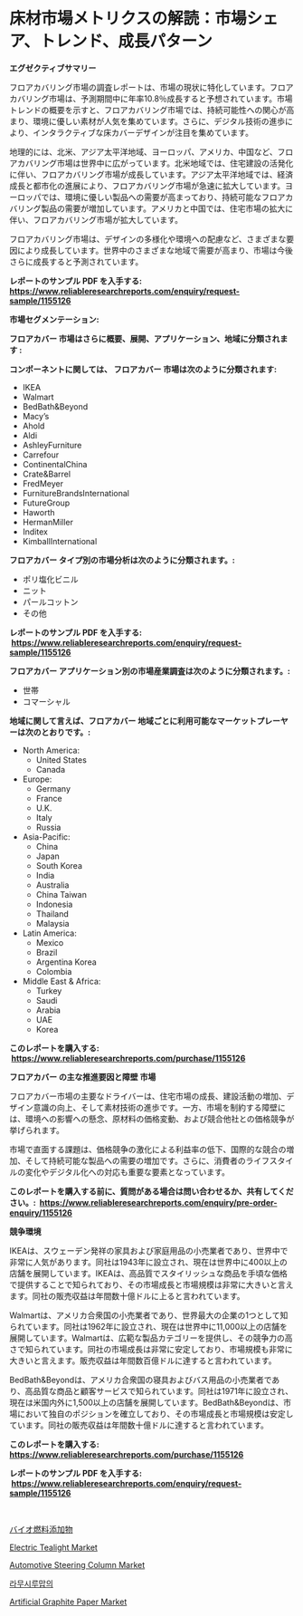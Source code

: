<p><h1>床材市場メトリクスの解読：市場シェア、トレンド、成長パターン</h1></p><p><strong>エグゼクティブサマリー</strong></p>
<p><p>フロアカバリング市場の調査レポートは、市場の現状に特化しています。フロアカバリング市場は、予測期間中に年率10.8％成長すると予想されています。市場トレンドの概要を示すと、フロアカバリング市場では、持続可能性への関心が高まり、環境に優しい素材が人気を集めています。さらに、デジタル技術の進歩により、インタラクティブな床カバーデザインが注目を集めています。</p><p>地理的には、北米、アジア太平洋地域、ヨーロッパ、アメリカ、中国など、フロアカバリング市場は世界中に広がっています。北米地域では、住宅建設の活発化に伴い、フロアカバリング市場が成長しています。アジア太平洋地域では、経済成長と都市化の進展により、フロアカバリング市場が急速に拡大しています。ヨーロッパでは、環境に優しい製品への需要が高まっており、持続可能なフロアカバリング製品の需要が増加しています。アメリカと中国では、住宅市場の拡大に伴い、フロアカバリング市場が拡大しています。</p><p>フロアカバリング市場は、デザインの多様化や環境への配慮など、さまざまな要因により成長しています。世界中のさまざまな地域で需要が高まり、市場は今後さらに成長すると予測されています。</p></p>
<p><strong>レポートのサンプル PDF を入手する: <a href="https://www.reliableresearchreports.com/enquiry/request-sample/1155126">https://www.reliableresearchreports.com/enquiry/request-sample/1155126</a></strong></p>
<p><strong>市場セグメンテーション:</strong></p>
<p><strong> フロアカバー 市場はさらに概要、展開、アプリケーション、地域に分類されます :</strong></p>
<p><strong>コンポーネントに関しては、 フロアカバー 市場は次のように分類されます: &nbsp;</strong></p>
<p><ul><li>IKEA</li><li>Walmart</li><li>BedBath&Beyond</li><li>Macy’s</li><li>Ahold</li><li>Aldi</li><li>AshleyFurniture</li><li>Carrefour</li><li>ContinentalChina</li><li>Crate&Barrel</li><li>FredMeyer</li><li>FurnitureBrandsInternational</li><li>FutureGroup</li><li>Haworth</li><li>HermanMiller</li><li>Inditex</li><li>KimballInternational</li></ul></p>
<p><strong> フロアカバー タイプ別の市場分析は次のように分類されます。:</strong></p>
<p><ul><li>ポリ塩化ビニル</li><li>ニット</li><li>パールコットン</li><li>その他</li></ul></p>
<p><strong>レポートのサンプル PDF を入手する: &nbsp;<a href="https://www.reliableresearchreports.com/enquiry/request-sample/1155126">https://www.reliableresearchreports.com/enquiry/request-sample/1155126</a></strong></p>
<p><strong> フロアカバー アプリケーション別の市場産業調査は次のように分類されます。:</strong></p>
<p><ul><li>世帯</li><li>コマーシャル</li></ul></p>
<p><strong>地域に関して言えば、フロアカバー 地域ごとに利用可能なマーケットプレーヤーは次のとおりです。:</strong></p>
<p><ul>
    <li>
        North America:
        <ul>
            <li>United States</li>
            <li>Canada</li>
        </ul>
    </li>
    <li>
        Europe:
        <ul>
            <li>Germany</li>
            <li>France</li>
            <li>U.K.</li>
            <li>Italy</li>
            <li>Russia</li>
        </ul>
    </li>
    <li>
        Asia-Pacific:
        <ul>
            <li>China</li>
            <li>Japan</li>
            <li>South Korea</li>
            <li>India</li>
            <li>Australia</li>
            <li>China Taiwan</li>
            <li>Indonesia</li>
            <li>Thailand</li>
            <li>Malaysia</li>
        </ul>
    </li>
    <li>
        Latin America:
        <ul>
            <li>Mexico</li>
            <li>Brazil</li>
            <li>Argentina Korea</li>
            <li>Colombia</li>
        </ul>
    </li>
    <li>
        Middle East & Africa:
        <ul>
            <li>Turkey</li>
            <li>Saudi</li>
            <li>Arabia</li>
            <li>UAE</li>
            <li>Korea</li>
        </ul>
    </li>
    </ul></p>
<p><strong>このレポートを購入する: &nbsp;<a href="https://www.reliableresearchreports.com/purchase/1155126">https://www.reliableresearchreports.com/purchase/1155126</a></strong></p>
<p><strong>フロアカバー の主な推進要因と障壁 市場</strong></p>
<p><p>フロアカバー市場の主要なドライバーは、住宅市場の成長、建設活動の増加、デザイン意識の向上、そして素材技術の進歩です。一方、市場を制約する障壁には、環境への影響への懸念、原材料の価格変動、および競合他社との価格競争が挙げられます。</p><p>市場で直面する課題は、価格競争の激化による利益率の低下、国際的な競合の増加、そして持続可能な製品への需要の増加です。さらに、消費者のライフスタイルの変化やデジタル化への対応も重要な要素となっています。</p></p>
<p><strong>このレポートを購入する前に、質問がある場合は問い合わせるか、共有してください。:&nbsp; <a href="https://www.reliableresearchreports.com/enquiry/pre-order-enquiry/1155126">https://www.reliableresearchreports.com/enquiry/pre-order-enquiry/1155126</a></strong></p>
<p><strong>競争環境</strong></p>
<p><p>IKEAは、スウェーデン発祥の家具および家庭用品の小売業者であり、世界中で非常に人気があります。同社は1943年に設立され、現在は世界中に400以上の店舗を展開しています。IKEAは、高品質でスタイリッシュな商品を手頃な価格で提供することで知られており、その市場成長と市場規模は非常に大きいと言えます。同社の販売収益は年間数十億ドルに上ると言われています。</p><p>Walmartは、アメリカ合衆国の小売業者であり、世界最大の企業の1つとして知られています。同社は1962年に設立され、現在は世界中に11,000以上の店舗を展開しています。Walmartは、広範な製品カテゴリーを提供し、その競争力の高さで知られています。同社の市場成長は非常に安定しており、市場規模も非常に大きいと言えます。販売収益は年間数百億ドルに達すると言われています。</p><p>BedBath&Beyondは、アメリカ合衆国の寝具およびバス用品の小売業者であり、高品質な商品と顧客サービスで知られています。同社は1971年に設立され、現在は米国内外に1,500以上の店舗を展開しています。BedBath&Beyondは、市場において独自のポジションを確立しており、その市場成長と市場規模は安定しています。同社の販売収益は年間数十億ドルに達すると言われています。</p></p>
<p><strong>このレポートを購入する: &nbsp; <a href="https://www.reliableresearchreports.com/purchase/1155126">https://www.reliableresearchreports.com/purchase/1155126</a></strong></p>
<p><strong>レポートのサンプル PDF を入手する: &nbsp;<a href="https://www.reliableresearchreports.com/enquiry/request-sample/1155126">https://www.reliableresearchreports.com/enquiry/request-sample/1155126</a></strong><strong></strong></p>
<p>&nbsp;</p>
<p><p><a href="https://github.com/sghwr779811674/Market-Research-Report-List-1/blob/main/46044043636.md">バイオ燃料添加物</a></p><p><a href="https://github.com/dringals/Market-Research-Report-List-3/blob/main/electric-tealight-market.md">Electric Tealight Market</a></p><p><a href="https://bubble-tree-ea4.notion.site/Automotive-Steering-Column-Market-Size-Global-Industry-Overview-Market-Segmentation-and-Forecast--d5eaebd75c6643189307435893039cb9">Automotive Steering Column Market</a></p><p><a href="https://github.com/vdhdwjyp90142/Market-Research-Report-List-1/blob/main/32049323179.md">라무시루맙의</a></p><p><a href="https://issuu.com/reportprime-2/docs/artificial-graphite-paper-market-size-2030.pptx">Artificial Graphite Paper Market</a></p></p>